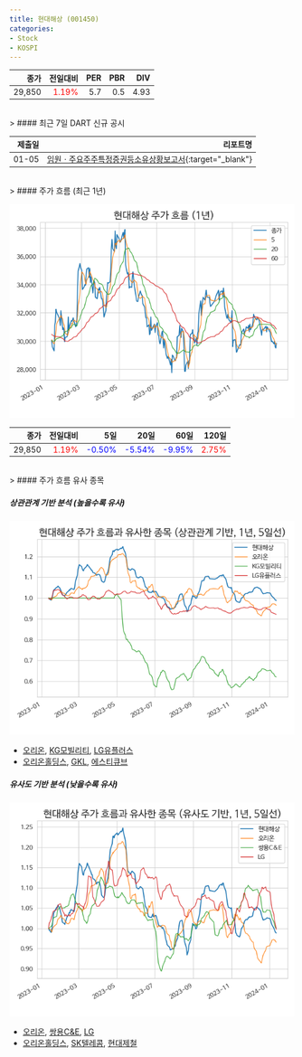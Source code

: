 ```yaml
---
title: 현대해상 (001450)
categories:
- Stock
- KOSPI
---
```


|종가|전일대비|PER|PBR|DIV|
|---:|-------:|--:|--:|--:|
|29,850|<span style="color: red">1.19%</span>|5.7|0.5|4.93|

<!-- more -->

<br>
> #### 최근 7일 DART 신규 공시

<br>

|제출일|리포트명|
|-----:|-------:|
|01-05|[임원ㆍ주요주주특정증권등소유상황보고서](https://dart.fss.or.kr/dsaf001/main.do?rcpNo=20240105000530){:target="_blank"}|

<br>
> #### 주가 흐름 (최근 1년)

![001450](/assets/images/stock/001450.png)

|종가|전일대비|5일|20일|60일|120일|
|---:|-------:|--:|---:|---:|----:|
|29,850|<span style="color: red">1.19%</span>|<span style="color: blue">-0.50%</span>|<span style="color: blue">-5.54%</span>|<span style="color: blue">-9.95%</span>|<span style="color: red">2.75%</span>|

<br>
> #### 주가 흐름 유사 종목

##### 상관관계 기반 분석 (높을수록 유사)
![001450](/assets/images/stock/001450_corr.png)
- [오리온](/271560/), [KG모빌리티](/003620/), [LG유플러스](/032640/)
- [오리온홀딩스](/001800/), [GKL](/114090/), [에스티큐브](/052020/)

##### 유사도 기반 분석 (낮을수록 유사)
![001450](/assets/images/stock/001450_sim.png)
- [오리온](/271560/), [쌍용C&E](/003410/), [LG](/003550/)
- [오리온홀딩스](/001800/), [SK텔레콤](/017670/), [현대제철](/004020/)